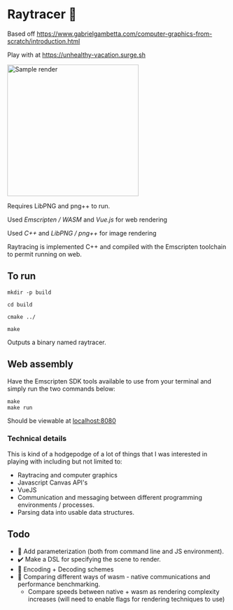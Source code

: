 # Raytracer 🔴

Based off https://www.gabrielgambetta.com/computer-graphics-from-scratch/introduction.html

Play with at https://unhealthy-vacation.surge.sh

<img src=https://user-images.githubusercontent.com/20323081/68098609-9974f900-fe8b-11e9-9ee7-ed1291d64993.png alt="Sample render" width=300px/>

Requires LibPNG and png++ to run.

Used _Emscripten / WASM_ and _Vue.js_ for web rendering

Used _C++_ and _LibPNG / png++_ for image rendering

Raytracing is implemented C++ and compiled with the Emscripten toolchain to permit running on web.

## To run
```
mkdir -p build

cd build

cmake ../

make
```
Outputs a binary named raytracer.

## Web assembly
Have the Emscripten SDK tools available to use from your terminal and simply run the two commands below: 
```
make
make run
```
Should be viewable at [localhost:8080](localhost:8080)

### Technical details

This is kind of a hodgepodge of a lot of things that I was interested in playing with including but not limited to:

- Raytracing and computer graphics
- Javascript Canvas API's 
- VueJS
- Communication and messaging between different programming environments / processes.
- Parsing data into usable data structures.

## Todo
- 🚧 Add parameterization (both from command line and JS environment).
- ✔️ Make a DSL for specifying the scene to render. 
- 🤔 Encoding + Decoding schemes
- 🤔 Comparing different ways of wasm - native communications and performance benchmarking.
  - Compare speeds between native + wasm as rendering complexity increases (will need to enable flags for rendering techniques to use)

